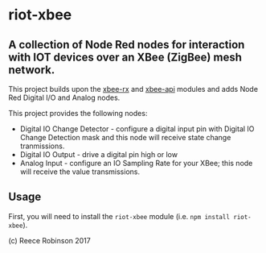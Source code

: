 # riot-xbee
## A collection of Node Red nodes for interaction with IOT devices over an XBee (ZigBee) mesh network.

This project builds upon the [xbee-rx](http://github.com/101100/xbee-rx/) and [xbee-api](http://github.com/jouz/xbee-api/) modules and adds Node Red Digital I/O and Analog nodes. 

This project provides the following nodes:

* Digital IO Change Detector - configure a digital input pin with Digital IO Change Detection mask and this node will receive state change tranmissions.
* Digital IO Output - drive a digital pin high or low
* Analog Input - configure an IO Sampling Rate for your XBee; this node will receive the value transmissions. 

## Usage

First, you will need to install the `riot-xbee` module (i.e.
`npm install riot-xbee`).


(c) Reece Robinson 2017
